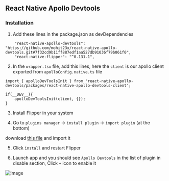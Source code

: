 ## React Native Apollo Devtools

### Installation

1. Add these lines in the package.json as devDependencies

```
    "react-native-apollo-devtools": "https://github.com/mohit23x/react-native-apollo-devtools.git#7f32cd9b11ff887edf1aa527db91036f79b061f0",
    "react-native-flipper": "^0.131.1",
```

2. In the `wrapper.tsx` file, add this lines, here the `client` is our apollo client exported from `apolloConfig.native.ts` file 

```
import { apolloDevToolsInit } from 'react-native-apollo-devtools/packages/react-native-apollo-devtools-client';

if(__DEV__){
    apolloDevToolsInit(client, {});
}

```

3. Install Flipper in your system


4. Go to `plugins manager` -> `install plugin` -> `import plugin` (at the bottom)

download [this file](https://github.com/mohit23x/react-native-apollo-devtools/raw/master/packages/flipper-plugin-react-native-apollo-devtools/flipper-plugin-react-native-apollo-devtools-v1.0.0.tgz) and import it 

5. Click `install` and restart Flipper

6. Launch app and you should see `Apollo Devtools` in the list of plugin in disable section, Click `+` icon to enable it 

![image](https://user-images.githubusercontent.com/36567063/153851206-33074526-329c-4b82-87c7-18c59d963649.png)

